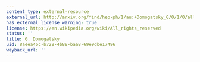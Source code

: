 ```yaml
---
content_type: external-resource
external_url: http://arxiv.org/find/hep-ph/1/au:+Domogatsky_G/0/1/0/all/0/1
has_external_license_warning: true
license: https://en.wikipedia.org/wiki/All_rights_reserved
status: ''
title: G. Domogatsky
uid: 8aeea46c-b728-4b88-baa8-69e9dbe17496
wayback_url: ''
---
```

